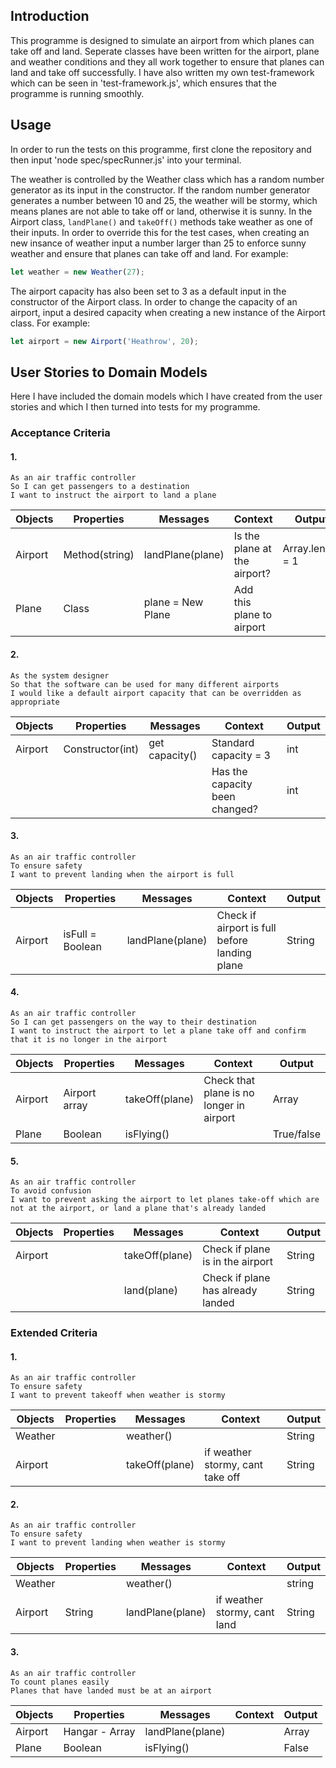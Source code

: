 ## Introduction
This programme is designed to simulate an airport from which planes can take off and land. Seperate classes have been written for the airport, plane and weather conditions and they all work together to ensure that planes can land and take off successfully. I have also written my own test-framework which can be seen in 'test-framework.js', which ensures that the programme is running smoothly. 

## Usage
In order to run the tests on this programme, first clone the repository and then input 'node spec/specRunner.js' into your terminal.

The weather is controlled by the Weather class which has a random number generator as its input in the constructor. If the random number generator generates a number between 10 and 25, the weather will be stormy, which means planes are not able to take off or land, otherwise it is sunny. In the  Airport class, `landPlane()` and `takeOff()` methods take weather as one of their inputs. In order to override this for the test cases, when creating an new insance of weather input a number larger than 25 to enforce sunny weather and ensure that planes can take off and land. For example:
```js
let weather = new Weather(27);
```
The airport capacity has also been set to 3 as a default input in the constructor of the Airport class. In order to change the capacity of an airport, input a desired capacity when creating a new instance of the Airport class. For example:
```js
let airport = new Airport('Heathrow', 20);
```


## User Stories to Domain Models
Here I have included the domain models which I have created from the user stories and which I then turned into tests for my programme. 
### Acceptance Criteria
#### 1.
```
As an air traffic controller
So I can get passengers to a destination
I want to instruct the airport to land a plane
```

|Objects      | Properties | Messages      | Context     | Output      |
| ----------- | ----------- | ----------- | ----------- | ----------- |
| Airport     | Method(string)|landPlane(plane)|Is the plane at the airport?     |  Array.length = 1    |
| Plane  |      Class   |   plane = New Plane   | Add this plane to airport |             |

#### 2.
```
As the system designer
So that the software can be used for many different airports
I would like a default airport capacity that can be overridden as appropriate
```

|Objects      | Properties | Messages      | Context     | Output      |
| ----------- | ----------- | ----------- | ----------- | ----------- |
| Airport     | Constructor(int)| get capacity()| Standard capacity = 3|  int  |
| | | | Has the capacity been changed? | int|


#### 3.
```
As an air traffic controller
To ensure safety
I want to prevent landing when the airport is full
```

|Objects      | Properties | Messages      | Context     | Output      |
| ----------- | ----------- | ----------- | ----------- | ----------- |
| Airport     |  isFull = Boolean| landPlane(plane) |Check if airport is full before landing plane |  String |


#### 4.
```
As an air traffic controller
So I can get passengers on the way to their destination
I want to instruct the airport to let a plane take off and confirm that it is no longer in the airport
```

|Objects      | Properties | Messages    | Context     | Output      |
| ----------- | ----------- | ----------- | ----------- | ----------- |
| Airport     |  Airport array| takeOff(plane) | Check that plane is no longer in airport|  Array |
| Plane  |  Boolean  |   isFlying() |   |   True/false  |

#### 5.
```
As an air traffic controller
To avoid confusion
I want to prevent asking the airport to let planes take-off which are not at the airport, or land a plane that's already landed
```

|Objects      | Properties | Messages    | Context     | Output      |
| ----------- | ----------- | ----------- | ----------- | ----------- |
| Airport     |  | takeOff(plane) | Check if plane is in the airport | String  |
| | | land(plane) | Check if plane has already landed| String|


### Extended Criteria

#### 1. 
```
As an air traffic controller
To ensure safety
I want to prevent takeoff when weather is stormy
```
|Objects      | Properties | Messages    | Context     | Output      |
| ----------- | ----------- | ----------- | ----------- | ----------- |
| Weather|  |  weather()|  |  String|
| Airport |  | takeOff(plane) | if weather stormy, cant take off |  String|


#### 2.
```
As an air traffic controller
To ensure safety
I want to prevent landing when weather is stormy
```
|Objects      | Properties | Messages    | Context     | Output      |
| ----------- | ----------- | ----------- | ----------- | ----------- |
| Weather |  |  weather()|  |  string|
| Airport|  String| landPlane(plane) | if weather stormy, cant land |  String|


#### 3.
```
As an air traffic controller
To count planes easily
Planes that have landed must be at an airport
```
|Objects      | Properties | Messages    | Context     | Output      |
| ----------- | ----------- | ----------- | ----------- | ----------- |
| Airport | Hangar - Array | landPlane(plane) |  |  Array|
| Plane |  Boolean|  isFlying() |  |  False |
